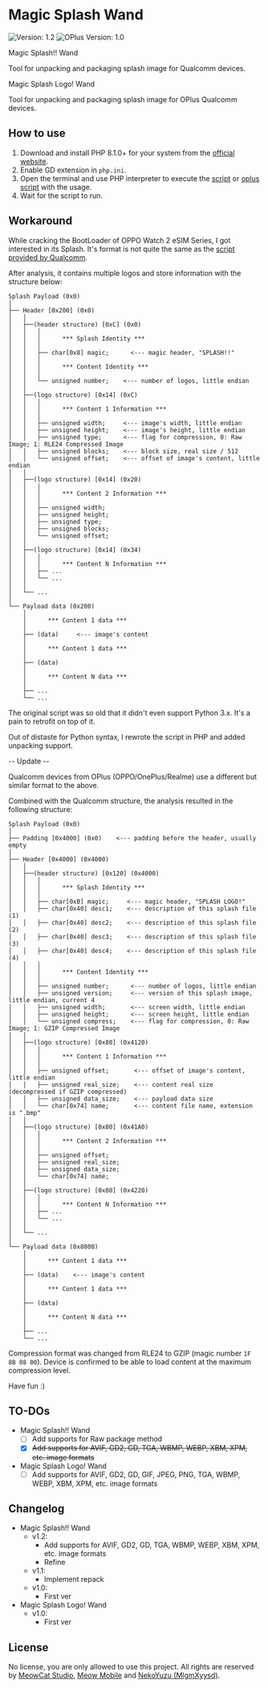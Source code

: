 # Magic Splash Wand
![Version: 1.2](https://img.shields.io/badge/Version-1.2-brightgreen?style=for-the-badge) ![OPlus Version: 1.0](https://img.shields.io/badge/Version-OPlus%201.0-brightgreen?style=for-the-badge)

Magic Splash!! Wand

Tool for unpacking and packaging splash image for Qualcomm devices.

Magic Splash Logo! Wand

Tool for unpacking and packaging splash image for OPlus Qualcomm devices.

## How to use
1. Download and install PHP 8.1.0+ for your system from the [official website](https://www.php.net/downloads).
2. Enable GD extension in `php.ini`.
3. Open the terminal and use PHP interpreter to execute the [script](splash.php) or [oplus script](splash_oplus.php) with the usage.
4. Wait for the script to run.

## Workaround
While cracking the BootLoader of OPPO Watch 2 eSIM Series, I got interested in its Splash. It's format is not quite the same as the [script provided by Qualcomm](https://git.codelinaro.org/clo/la/device/qcom/common/-/blob/LA.VENDOR.14.3.0.r1-11500-lanai.0/display/logo/logo_gen.py).

After analysis, it contains multiple logos and store information with the structure below:
```
Splash Payload (0x0)
│
├── Header [0x200] (0x0)
│   │
│   ├──(header structure) [0xC] (0x0)
│   │   │
│   │   │      *** Splash Identity ***
│   │   │
│   │   ├── char[0x8] magic;      <--- magic header, "SPLASH!!"
│   │   │
│   │   │      *** Content Identity ***
│   │   │
│   │   └── unsigned number;    <--- number of logos, little endian
│   │
│   ├──(logo structure) [0x14] (0xC)
│   │   │
│   │   │      *** Content 1 Information ***
│   │   │
│   │   ├── unsigned width;     <--- image's width, little endian
│   │   ├── unsigned height;    <--- image's height, little endian
│   │   ├── unsigned type;      <--- flag for compression, 0: Raw Image; 1: RLE24 Compressed Image
│   │   ├── unsigned blocks;    <--- block size, real size / 512
│   │   └── unsigned offset;    <--- offset of image's content, little endian
│   │
│   ├──(logo structure) [0x14] (0x20)
│   │   │
│   │   │      *** Content 2 Information ***
│   │   │
│   │   ├── unsigned width;
│   │   ├── unsigned height;
│   │   ├── unsigned type;
│   │   ├── unsigned blocks;
│   │   └── unsigned offset;
│   │
│   ├──(logo structure) [0x14] (0x34)
│   │   │
│   │   │      *** Content N Information ***
│   │   ├── ...
│   │   └── ...
│   │
│   └── ...
│
└── Payload data (0x200)
    │
    │      *** Content 1 data ***
    │
    ├── (data)     <--- image's content
    │
    │      *** Content 1 data ***
    │
    ├── (data)
    │
    │      *** Content N data ***
    │
    ├── ...
    └── ...
```
The original script was so old that it didn't even support Python 3.x. It's a pain to retrofit on top of it.

Out of distaste for Python syntax, I rewrote the script in PHP and added unpacking support.

-- Update --

Qualcomm devices from OPlus (OPPO/OnePlus/Realme) use a different but similar format to the above.

Combined with the Qualcomm structure, the analysis resulted in the following structure:
```
Splash Payload (0x0)
│
├── Padding [0x4000] (0x0)    <--- padding before the header, usually empty
│
├── Header [0x4000] (0x4000)
│   │
│   ├──(header structure) [0x120] (0x4000)
│   │   │
│   │   │      *** Splash Identity ***
│   │   │
│   │   ├── char[0xB] magic;     <--- magic header, "SPLASH LOGO!"
│   │   ├── char[0x40] desc1;    <--- description of this splash file (1)
│   │   ├── char[0x40] desc2;    <--- description of this splash file (2)
│   │   ├── char[0x40] desc3;    <--- description of this splash file (3)
│   │   ├── char[0x40] desc4;    <--- description of this splash file (4)
│   │   │
│   │   │      *** Content Identity ***
│   │   │
│   │   ├── unsigned number;      <--- number of logos, little endian
│   │   ├── unsigned version;     <--- version of this splash image, little endian, current 4
│   │   ├── unsigned width;       <--- screen width, little endian
│   │   ├── unsigned height;      <--- screen height, little endian
│   │   └── unsigned compress;    <--- flag for compression, 0: Raw Image; 1: GZIP Compressed Image
│   │
│   ├──(logo structure) [0x80] (0x4120)
│   │   │
│   │   │      *** Content 1 Information ***
│   │   │
│   │   ├── unsigned offset;       <--- offset of image's content, little endian
│   │   ├── unsigned real_size;    <--- content real size (decompressed if GZIP compressed)
│   │   ├── unsigned data_size;    <--- payload data size
│   │   └── char[0x74] name;       <--- content file name, extension is ".bmp"
│   │
│   ├──(logo structure) [0x80] (0x41A0)
│   │   │
│   │   │      *** Content 2 Information ***
│   │   │
│   │   ├── unsigned offset;
│   │   ├── unsigned real_size;
│   │   ├── unsigned data_size;
│   │   └── char[0x74] name;
│   │
│   ├──(logo structure) [0x80] (0x4220)
│   │   │
│   │   │      *** Content N Information ***
│   │   ├── ...
│   │   └── ...
│   │
│   └── ...
│
└── Payload data (0x8000)
    │
    │      *** Content 1 data ***
    │
    ├── (data)    <--- image's content
    │
    │      *** Content 1 data ***
    │
    ├── (data)
    │
    │      *** Content N data ***
    │
    ├── ...
    └── ...
```

Compression format was changed from RLE24 to GZIP (magic number `1F 8B 08 00`). Device is confirmed to be able to load content at the maximum compression level.

Have fun :)

## TO-DOs
- Magic Splash!! Wand
	- [ ] Add supports for Raw package method
	- [x] ~~Add supports for AVIF, GD2, GD, TGA, WBMP, WEBP, XBM, XPM, etc. image formats~~
- Magic Splash Logo! Wand
	- [ ] Add supports for AVIF, GD2, GD, GIF, JPEG, PNG, TGA, WBMP, WEBP, XBM, XPM, etc. image formats

## Changelog
- Magic Splash!! Wand
	- v1.2:
		- Add supports for AVIF, GD2, GD, TGA, WBMP, WEBP, XBM, XPM, etc. image formats
		- Refine
	- v1.1:
		- Implement repack
	- v1.0:
		- First ver
- Magic Splash Logo! Wand
	- v1.0:
		- First ver

## License
No license, you are only allowed to use this project. All rights are reserved by [MeowCat Studio](https://github.com/MeowCat-Studio), [Meow Mobile](https://github.com/Meow-Mobile) and [NekoYuzu (MlgmXyysd)](https://github.com/MlgmXyysd).
